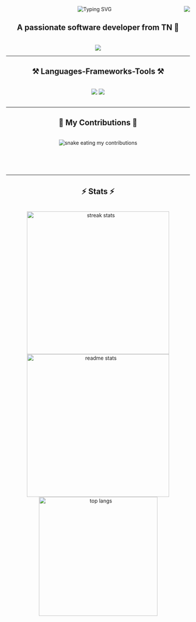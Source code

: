 <img align="right" src="https://visitor-badge.laobi.icu/badge?page_id=TylerAustInW.TylerAustInW" />

<div align="center">
  <img src="https://readme-typing-svg.herokuapp.com/?font=Righteous&size=35&center=true&vCenter=true&width=500&height=70&duration=4000&lines=Hi+There!+👋;+I'm+Tyler+W!;" alt="Typing SVG">
</div>

<div align="center">
  
## A passionate software developer from TN 🌄

</div>

<br>

<div align="center">
  <a href="mailto:tylersphotography2018@gmail.com" target="_blank">
    <img src="https://img.shields.io/badge/Gmail-333333?style=for-the-badge&logo=gmail&logoColor=red" />
  </a>
</div>

---

<div align="center">

## ⚒️ Languages-Frameworks-Tools ⚒️

</div>

<br>

<div align="center"><img src="https://skillicons.dev/icons?i=react,bootstrap,mui,html,css,vscode,github,figma,tailwind,git,r">
    <img src="https://skillicons.dev/icons?i=nodejs,python,javascript,typescript,express,firebase,mongodb,c,java,nextjs,mysql,flask"><br></div>

<br>

---

<div align="center"><h2>🐍 My Contributions 🐍</h2><br>
  <img alt="snake eating my contributions" src="https://raw.githubusercontent.com/TylerAustInW/TylerAustInW/output/github-contribution-grid-snake.svg">

<br><br><br></div>

---

<div align="center">

## ⚡ Stats ⚡

</div>

<br>

<div align="center"><img width="390" src="https://github-readme-stats.vercel.app/?user=TylerAustInW&amp;count_private=true&amp;theme=react&amp;border_radius=10" alt="streak stats">
  <img width="390" src="https://streak-stats.demolab.com/?user=TylerAustInW&amp;count_private=true&amp;show_icons=true&amp;theme=react&amp;rank_icon=github&amp;border_radius=10" alt="readme stats">
  <br>
  <img width="325" align="center" src="https://github-readme-stats.vercel.app/api/top-langs/?username=TylerAustInW&amp;hide=HTML&amp;langs_count=8&amp;layout=compact&amp;theme=react&amp;border_radius=10&amp;size_weight=0.5&amp;count_weight=0.5&amp;exclude_repo=github-readme-stats" alt="top langs"></div>
